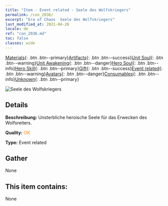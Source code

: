 ```yaml
---
title: "Item - Event related - Seele des Wolfskriegers"
permalink: /con_2036/
excerpt: "Era of Chaos  Seele des Wolfskriegers"
last_modified_at: 2021-04-26
locale: de
ref: "con_2036.md"
toc: false
classes: wide
---
```

 [Materials](/ItemsDE/){: .btn .btn--primary}[Artifacts](/ItemsDE/Artifacts/){: .btn .btn--success}[Unit Soul](/ItemsDE/UnitSoul/){: .btn .btn--warning}[Unit Awakening](/ItemsDE/UnitAwakening/){: .btn .btn--danger}[Hero Soul](/ItemsDE/HeroSoul/){: .btn .btn--info}[Hero Skill](/ItemsDE/HeroSkill/){: .btn .btn--primary}[Gift](/ItemsDE/Gift/){: .btn .btn--success}[Event related](/ItemsDE/Events/){: .btn .btn--warning}[Avatars](/ItemsDE/Avatars/){: .btn .btn--danger}[Consumables](/ItemsDE/Consumables/){: .btn .btn--info}[Unknown](/ItemsDE/Unknown/){: .btn .btn--primary}

 ![Seele des Wolfskriegers](/images/t/juexing_402.png)

## Details
 **Beschreibung:** Unsterbliche heroische Seele für das Erwecken des Wolfsreiters.

 **Quality:** <span style="color: #FF8C00">OK</span>

 **Type:** Event related

## Gather

  None

## This item contains:

  None

